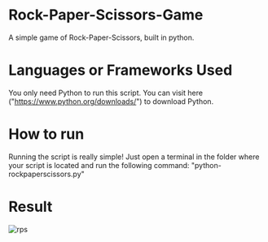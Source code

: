 # Rock-Paper-Scissors-Game
A simple game of Rock-Paper-Scissors, built in python.

# Languages or Frameworks Used
You only need Python to run this script. You can visit here ("https://www.python.org/downloads/") to download Python.

# How to run
Running the script is really simple! Just open a terminal in the folder where your script is located and run the following command:
 "python- rockpaperscissors.py"
 
# Result
![rps](https://user-images.githubusercontent.com/79656394/147822180-3f526f9d-408c-49a2-b95f-e4ecc5914764.png)
